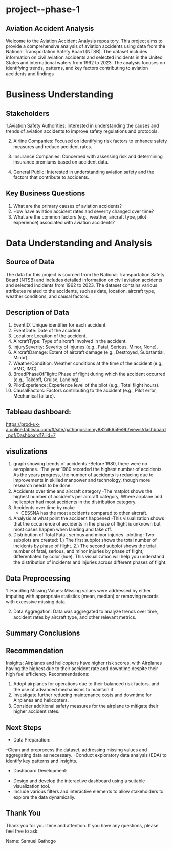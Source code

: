 # project--phase-1
## Aviation Accident Analysis
Welcome to the Aviation Accident Analysis repository. This project aims to provide a comprehensive analysis of aviation accidents using data from the National Transportation Safety Board (NTSB). The dataset includes information on civil aviation accidents and selected incidents in the United States and international waters from 1962 to 2023. The analysis focuses on identifying trends, patterns, and key factors contributing to aviation accidents and findings 
# Business Understanding
## Stakeholders

1.Aviation Safety Authorities: Interested in understanding the causes and trends of aviation accidents to improve safety regulations and protocols.

2. Airline Companies: Focused on identifying risk factors to enhance safety measures and reduce accident rates.

3. Insurance Companies: Concerned with assessing risk and determining insurance premiums based on accident data.

4. General Public: Interested in understanding aviation safety and the factors that contribute to accidents.

## Key Business Questions
1. What are the primary causes of aviation accidents?
2. How have aviation accident rates and severity changed over time?
3. What are the common factors (e.g., weather, aircraft type, pilot experience) associated with aviation accidents?

# Data Understanding and Analysis
## Source of Data
The data for this project is sourced from the National Transportation Safety Board (NTSB) and includes detailed information on civil aviation accidents and selected incidents from 1962 to 2023. The dataset contains various attributes related to the accidents, such as date, location, aircraft type, weather conditions, and causal factors.

## Description of Data
1. EventID: Unique identifier for each accident.
2. EventDate: Date of the accident.
3. Location: Location of the accident.
4. AircraftType: Type of aircraft involved in the accident.
5. InjurySeverity: Severity of injuries (e.g., Fatal, Serious, Minor, None).
6. AircraftDamage: Extent of aircraft damage (e.g., Destroyed, Substantial, Minor).
7. WeatherCondition: Weather conditions at the time of the accident (e.g., VMC, IMC).
8. BroadPhaseOfFlight: Phase of flight during which the accident occurred (e.g., Takeoff, Cruise, Landing).
9. PilotExperience: Experience level of the pilot (e.g., Total flight hours).
10. CausalFactors: Factors contributing to the accident (e.g., Pilot error, Mechanical failure).
## Tableau dashboard:
https://prod-uk-a.online.tableau.com/#/site/gathogosammy882d6659e9b/views/dashboard_pdf/Dashboard1?:iid=7
## visulizations
1.  graph showing trends of accidents
  -Before 1980, there were no aeroplanes.
  -The year 1980 recorded the highest number of accidents. As the years progress, the number of accidents is reducing due to improvements in skilled manpower and technology, though more research needs to be done.
2. Accidents over time and aircraft category
   -The matplot shows the highest number of accidents per aircraft category,
  Where airplane and helicopter had most accidents in the distribution category.
3. Accidents over time by make
   - CESSNA has the most accidents compared to other aircraft.
4. Analysis at what point the accident happened
   -This visualization shows that the occurrence of accidents in the phase of flight is unknown but most cases happen when landing and take off.
5. Distribution of Total Fatal, serious and minor injuries
   -plotting: Two subplots are created:
    1.) The first subplot shows the total number of incidents by phase of flight.
    2.) The second subplot shows the total number of fatal, serious, and minor injuries by phase of flight, differentiated by color (hue). This visualization will help you understand the distribution of incidents and injuries across different phases of flight.

## Data Preprocessing
1 .Handling Missing Values: Missing values were addressed by either imputing with appropriate statistics (mean, median) or removing records with excessive missing data.

2. Data Aggregation: Data was aggregated to analyze trends over time, accident rates by aircraft type, and other relevant metrics.
## Summary Conclusions
## Recommendation 
Insights:
Airplanes and helicopters  have higher risk scores, with Airplanes having the highest due to their accident rate and downtime despite their high fuel efficiency.
Recommendations:
1. Adopt airplanes for operations due to their balanced risk factors. and the use of advanced mechanisms to maintain it
2. Investigate further reducing maintenance costs and downtime for Airplanes and helicopters.
3. Consider additional safety measures for the airplane to mitigate their higher accident rates.
## Next Steps
* Data Preparation:

-Clean and preprocess the dataset, addressing missing values and aggregating data as necessary.
-Conduct exploratory data analysis (EDA) to identify key patterns and insights.
* Dashboard Development:
- Design and develop the interactive dashboard using a suitable visualization tool.
- Include various filters and interactive elements to allow stakeholders to explore the data dynamically.
## Thank You
Thank you for your time and attention. If you have any questions, please feel free to ask.

Name: Samuel Gathogo
